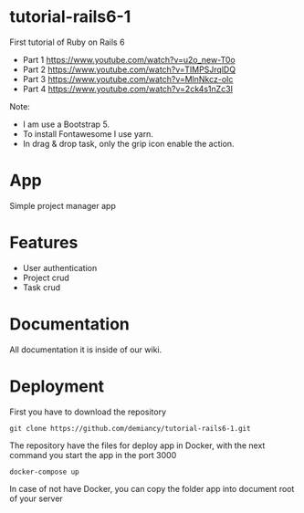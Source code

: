 # tutorial-rails6-1
First tutorial of Ruby on Rails 6  
* Part 1 https://www.youtube.com/watch?v=u2o_new-T0o
* Part 2 https://www.youtube.com/watch?v=TIMPSJrqlDQ
* Part 3 https://www.youtube.com/watch?v=MlnNkcz-oIc
* Part 4 https://www.youtube.com/watch?v=2ck4s1nZc3I

Note: 
* I am use a Bootstrap 5.
* To install Fontawesome I use yarn.
* In drag & drop task, only the grip icon enable the action.

# App
Simple project manager app

# Features
* User authentication
* Project crud
* Task crud

# Documentation

All documentation it is inside of our wiki.

# Deployment

First you have to download the repository 

    git clone https://github.com/demiancy/tutorial-rails6-1.git

The repository have the files for deploy app in Docker, with the next command you start the app in the port 3000

    docker-compose up

In case of not have Docker, you can copy the folder app into document root of your server

   

